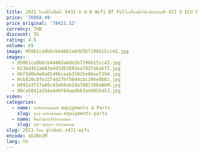 ```yaml
---
title: 2021 ใหม่Global X431 V 4.0 Wifi BT Fullเครื่องมือวินิจฉัยระบบX-431 V ECU Coding OBD2 รถเครื่องสแกนเนอร์X431V
price: '76068.49'
price_original: '78421.12'
currency: THB
discount: 3%
rating: 4.5
volume: 69
image: H50b1ca9b8cb44862a8dd3b7196b15cc4Z.jpg
images:
  - H50b1ca9b8cb44862a8dd3b7196b15cc4Z.jpg
  - H23bd452a603a4d3d83683ea793fa6abfZ.jpg
  - Hbf9d0bde8a05406caab3201be8bee7394.jpg
  - Hcb820c8fe32f4d27bf56d4cbc286e0b6z.jpg
  - H992a3f17a06c43eb9ab24a708120ba0bM.jpg
  - H0ca5041a1b4a4d9f84aedb63add955d5J.jpg
video: ''
categories:
  - name: รถจักรยานยนต์ equipments & Parts
    slug: รถจ-กรยานยนต-equipments-parts
  - name: ชิ้นส่วนรถจักรยานยนต์
    slug: นส-วนรถจ-กรยานยนต
slug: 2021-ใหม-global-x431-wifi
encode: oDJNnJM
lang: th
---
```

  